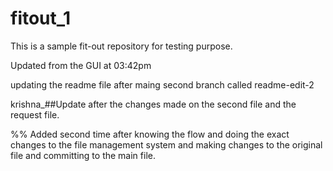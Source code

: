 # fitout_1
This is a sample fit-out repository for testing purpose.

Updated from the GUI at 03:42pm

updating the readme file after maing second branch called readme-edit-2

krishna_##Update after the changes made on the second file and the request file.

%% Added second time after knowing the flow and doing the exact changes to the file management system and making changes to the original file and committing to the main file.
